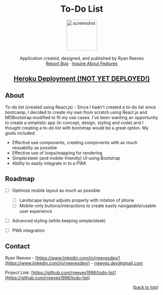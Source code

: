<a name="readme-top"></a>

<div align="center">
<h1 align="center">To-Do List</h1>

  <p align="center">
    <img src='./src/assets/react_icon.png' alt='screenshot' width="100">
    <br />
    <br />
    Application created, designed, and published by Ryan Reeves
    <br />
    <a href="https://github.com/rreeves1996/todo-list/issues">Report Bug</a>
    ·
    <a href="https://github.com/rreeves1996/todo-list/features">Inquire About Features</a>
    <br />
    <a href='#'><h2>Heroku Deployment (!NOT YET DEPLOYED!)</h2></a>
  </p>
</div>


## About

<!-- <img src='./src/assets/app.PNG' alt='screenshot' width="600"> -->

To-do list (created using React.js) - Since I hadn't created a to-do list since bootcamp, I decided to create my own from scratch using React.js and MDBootstrap modified to fit my use cases. I've been wanting an opportunity to create a simplistic app (in concept, design, styling and code) and I thought creating a to-do list with bootstrap would be a great option. 
My goals included:
* Effective use components, creating components with as much reusability as possible
* Effective use of loops/mapping for rendering
* Simple/sleek (and mobile-friendly) UI using Bootstrap
* Ability to easily integrate in to a PWA

## Roadmap

- [ ] Optimize mobile layout as much as possible
    - [ ] Landscape layout adjusts properly with rotation of phone
    - [ ] Mobile-only buttons/interactions to create easily navigatable/usable user experience
- [ ] Advanced styling (while keeping simple/sleek)
- [ ] PWA integration


## Contact

Ryan Reeves - [https://www.linkedin.com/in/rreevesdev/](https://www.linkedin.com/in/rreevesdev/) - rreeves.dev@gmail.com

Project Link: [https://github.com/rreeves1996/todo-list](https://github.com/rreeves1996/todo-list)

<p align="right">(<a href="#readme-top">back to top</a>)</p>